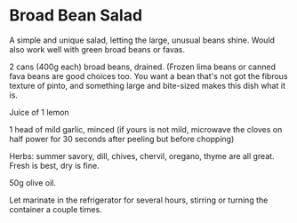Broad Bean Salad
================

A simple and unique salad, letting the large, unusual beans shine. Would
also work well with green broad beans or favas.

2 cans (400g each) broad beans, drained. (Frozen lima beans or canned fava
beans are good choices too. You want a bean that's not got the fibrous
texture of pinto, and something large and bite-sized makes this dish what it
is.

Juice of 1 lemon

1 head of mild garlic, minced (if yours is not mild, microwave the cloves on
half power for 30 seconds after peeling but before chopping)

Herbs: summer savory, dill, chives, chervil, oregano, thyme are all great.
Fresh is best, dry is fine.

50g olive oil.

Let marinate in the refrigerator for several hours, stirring or turning the
container a couple times.
